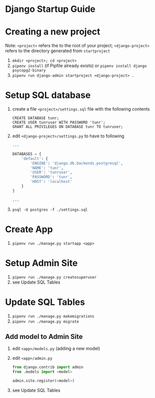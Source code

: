 # Django Startup Guide

# Creating a new project

Note: `<project>` refers the to the root of your project;
`<django-project>` refers to the directory generated from `startproject`

1. `mkdir <project>; cd <project>` 
1. `pipenv install` (if Pipfile already exists) or `pipenv install django
   psycopg2-binary`
1. `pipenv run django-admin startproject <django-project> .`

# Setup SQL database

1. create a file `<project>/settings.sql` file with the following contents

    ```
    CREATE DATABASE tunr;
    CREATE USER tunruser WITH PASSWORD 'tunr';
    GRANT ALL PRIVILEGES ON DATABASE tunr TO tunruser;
    ```
1. edit `<django-project>/settings.py` to have to following

    ```python
    ...

    DATABASES = {
        'default': {
            'ENGINE': 'django.db.backends.postgresql',
            'NAME': 'tunr',
            'USER': 'tunruser',
            'PASSWORD': 'tunr',
            'HOST': 'localhost'
        }
    }

    ...
    ```
1. `psql -U postgres -f ./settings.sql`

# Create App

1. `pipenv run ./manage.py startapp <app>`

# Setup Admin Site

1. `pipenv run ./manage.py createsuperuser`
1. see Update SQL Tables

# Update SQL Tables

1. `pipenv run ./manage.py makemigrations`
1. `pipenv run ./manage.py migrate`

## Add model to Admin Site

1. edit `<app>/models.py` (adding a new model)
1. edit `<app>/admin.py`

    ```python
    from django.contrib import admin
    from .models import <model>

    admin.site.register(<model>)
    ```
1. see Update SQL Tables

